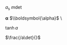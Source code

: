$a_\text{s}$
$m\det$


$\boldsymbol{\alpha}$ 
$\\boldsymbol{\alpha}$ \

$\tanh a$

$\frac{/a\det}{}$